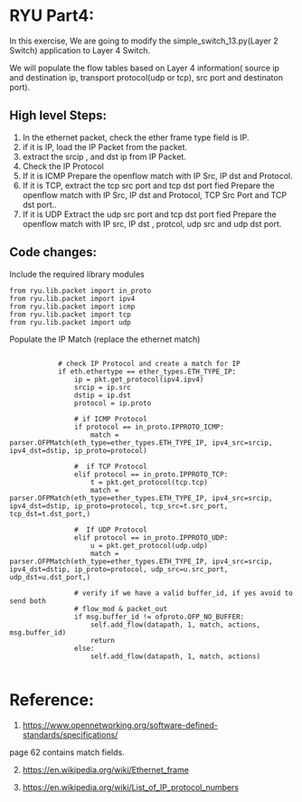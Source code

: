 RYU Part4:
=========

In this exercise, We are going to modify the simple_switch_13.py(Layer 2 Switch) application to Layer 4 Switch.

We will populate the flow tables based on Layer 4 information( source ip and destination ip, transport protocol(udp or tcp), src port and destinaton port).

## High level Steps:

1. In the ethernet packet, check the ether frame type field is IP.
2. if it is IP, load the IP Packet from the packet.
3. extract the srcip , and dst ip from IP Packet.
4. Check the IP Protocol 
5. If it is ICMP
   Prepare the openflow match with IP Src, IP dst and Protocol.
6. If it is TCP,
    extract the tcp src port  and tcp dst port fied
    Prepare the openflow match with IP Src, IP dst and Protocol, TCP Src Port and TCP dst port..
7. If it is UDP
	Extract the udp src port  and tcp dst port fied
    Prepare the openflow match  with IP src, IP dst , protcol, udp src and udp dst port.



## Code changes:


Include the required library modules
```
from ryu.lib.packet import in_proto
from ryu.lib.packet import ipv4
from ryu.lib.packet import icmp
from ryu.lib.packet import tcp
from ryu.lib.packet import udp
```

Populate the IP Match (replace the ethernet match)

```

            # check IP Protocol and create a match for IP
            if eth.ethertype == ether_types.ETH_TYPE_IP:
                ip = pkt.get_protocol(ipv4.ipv4)
                srcip = ip.src
                dstip = ip.dst
                protocol = ip.proto
            
                # if ICMP Protocol
                if protocol == in_proto.IPPROTO_ICMP:
                    match = parser.OFPMatch(eth_type=ether_types.ETH_TYPE_IP, ipv4_src=srcip, ipv4_dst=dstip, ip_proto=protocol)
            
                #  if TCP Protocol
                elif protocol == in_proto.IPPROTO_TCP:
                    t = pkt.get_protocol(tcp.tcp)
                    match = parser.OFPMatch(eth_type=ether_types.ETH_TYPE_IP, ipv4_src=srcip, ipv4_dst=dstip, ip_proto=protocol, tcp_src=t.src_port, tcp_dst=t.dst_port,)
            
                #  If UDP Protocol 
                elif protocol == in_proto.IPPROTO_UDP:
                    u = pkt.get_protocol(udp.udp)
                    match = parser.OFPMatch(eth_type=ether_types.ETH_TYPE_IP, ipv4_src=srcip, ipv4_dst=dstip, ip_proto=protocol, udp_src=u.src_port, udp_dst=u.dst_port,)            

            	# verify if we have a valid buffer_id, if yes avoid to send both
            	# flow_mod & packet_out
            	if msg.buffer_id != ofproto.OFP_NO_BUFFER:
                	self.add_flow(datapath, 1, match, actions, msg.buffer_id)
                	return
            	else:
                	self.add_flow(datapath, 1, match, actions)


```


# Reference:

1. https://www.opennetworking.org/software-defined-standards/specifications/

page 62 contains match fields.

2. https://en.wikipedia.org/wiki/Ethernet_frame

3. https://en.wikipedia.org/wiki/List_of_IP_protocol_numbers
